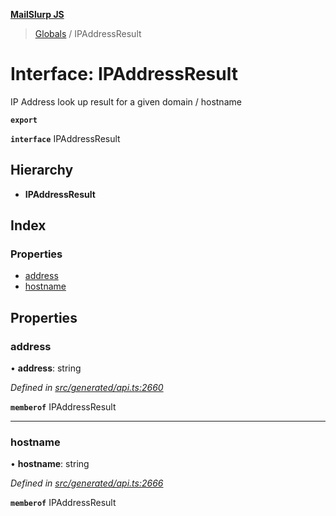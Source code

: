 **[MailSlurp JS](../README.md)**

> [Globals](../README.md) / IPAddressResult

# Interface: IPAddressResult

IP Address look up result for a given domain / hostname

**`export`** 

**`interface`** IPAddressResult

## Hierarchy

* **IPAddressResult**

## Index

### Properties

* [address](ipaddressresult.md#address)
* [hostname](ipaddressresult.md#hostname)

## Properties

### address

•  **address**: string

*Defined in [src/generated/api.ts:2660](https://github.com/mailslurp/mailslurp-client/blob/ad6aa3d/src/generated/api.ts#L2660)*

**`memberof`** IPAddressResult

___

### hostname

•  **hostname**: string

*Defined in [src/generated/api.ts:2666](https://github.com/mailslurp/mailslurp-client/blob/ad6aa3d/src/generated/api.ts#L2666)*

**`memberof`** IPAddressResult
